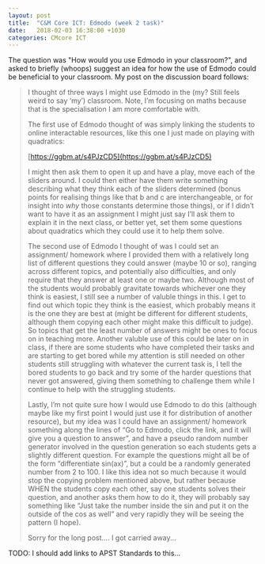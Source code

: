```yaml
---
layout: post
title:  "C&M Core ICT: Edmodo (week 2 task)"
date:   2018-02-03 16:38:00 +1030
categories: CMcore ICT
---
```


The question was "How would you use Edmodo in your classroom?", and asked to briefly (whoops) suggest an idea for how the use of Edmodo could be beneficial to your classroom. My post on the discussion board follows:

<blockquote markdown="1">
I thought of three ways I might use Edmodo in the (my? Still feels weird to say ‘my’) classroom. Note, I’m focusing on maths because that is the specialisation I am more comfortable with.

The first use of Edmodo thought of was simply linking the students to online interactable resources, like this one I just made on playing with quadratics:

[https://ggbm.at/s4PJzCD5](https://ggbm.at/s4PJzCD5) 

I might then ask them to open it up and have a play, move each of the sliders around. I could then either have them write something describing what they think each of the sliders determined (bonus points for realising things like that b and c are interchangeable, or for insight into _why_ those constants determine those things), or if I didn’t want to have it as an assignment I might just say I’ll ask them to explain it in the next class, or better yet, set them some questions about quadratics which they could use it to help them solve. 

The second use of Edmodo I thought of was I could set an assignment/ homework where I provided them with a relatively long list of different questions they could answer (maybe 10 or so), ranging across different topics, and potentially also difficulties, and only require that they answer at least one or maybe two. Although most of the students would probably gravitate towards whichever one they think is easiest, I still see a number of valuble things in this. I get to find out which topic they think is the easiest, which probably means it is the one they are best at (might be different for different students, although them copying each other might make this difficult to judge). So topics that get the least  number of answers might be ones to focus on in teaching more. Another valuble use of this could be later on in class, if there are some students who have completed their tasks and are starting to get bored while my attention is still needed on other students still struggling with whatever the current task is, I tell the bored students to go back and try some of the harder questions that never got answered, giving them something to challenge them while I continue to help with the struggling students.

Lastly, I’m not quite sure how I would use Edmodo to do this (although maybe like my first point I would just use it for distribution of another resource), but my idea was I could have an assignment/ homework something along the lines of “Go to Edmodo, click the link, and it will give you a question to answer”, and have a pseudo random number  generator involved in the question generation so each students gets a slightly different question. For example the questions might all be of the form “differentiate sin(ax)”, but a could be a randomly generated number from 2 to 100. I like this idea not so much because it would stop the copying problem mentioned above, but rather because WHEN the students copy each other, say one students solves their question, and another asks them how to do it, they will probably say something like “Just take the number inside the sin and put it on the outside of the cos as well” and very rapidly they will be seeing the pattern (I hope).

Sorry for the long post.... I got carried away...
</blockquote>

TODO: I should add links to APST Standards to this...
